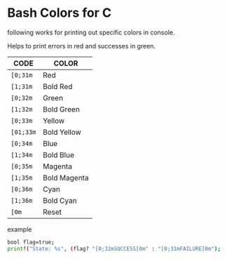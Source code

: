 # Bash Colors for C 

following works for printing out specific colors in console. 

Helps to print errors in red and successes in green.

| CODE | COLOR |
|------|-------|
| `[0;31m` | Red |
| `[1;31m`	| Bold Red |
| `[0;32m` | Green |
| `[1;32m` | Bold Green |
| `[0;33m` | Yellow |
| `[01;33m`	| Bold Yellow |
| `[0;34m` | Blue |
| `[1;34m` | Bold Blue |
| `[0;35m`	| Magenta |
| `[1;35m` | Bold Magenta |
| `[0;36m` | Cyan |
| `[1;36m` | Bold Cyan |
| `[0m` | Reset |

example
```bash
bool flag=true;
printf("State: %s", (flag? "[0;32mSUCCESS[0m" : "[0;31mFAILURE[0m");
```
